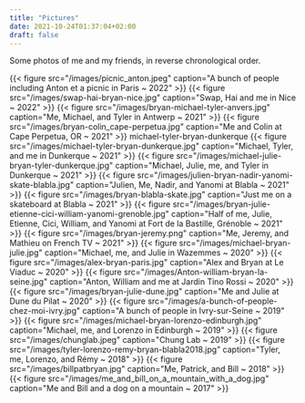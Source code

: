 ```yaml
---
title: "Pictures"
date: 2021-10-24T01:37:04+02:00
draft: false
---
```


Some photos of me and my friends, in reverse chronological order.

{{< figure src="/images/picnic_anton.jpeg" caption="A bunch of people including Anton et a picnic in Paris ~ 2022" >}}
{{< figure src="/images/swap-hai-bryan-nice.jpg" caption="Swap, Hai and me in Nice ~ 2022" >}}
{{< figure src="/images/bryan-michael-tyler-anvers.jpg" caption="Me, Michael, and Tyler in Antwerp ~ 2021" >}}
{{< figure src="/images/bryan-colin_cape-perpetua.jpg" caption="Me and Colin at Cape Perpetua, OR ~ 2021" >}}
michael-tyler-bryan-dunkerque
{{< figure src="/images/michael-tyler-bryan-dunkerque.jpg" caption="Michael, Tyler, and me in Dunkerque ~ 2021" >}}
{{< figure src="/images/michael-julie-bryan-tyler-dunkerque.jpg" caption="Michael, Julie, me, and Tyler in Dunkerque ~ 2021" >}}
{{< figure src="/images/julien-bryan-nadir-yanomi-skate-blabla.jpg" caption="Julien, Me, Nadir, and Yanomi at Blabla ~ 2021" >}}
{{< figure src="/images/bryan-blabla-skate.jpg" caption="Just me on a skateboard at Blabla ~ 2021" >}}
{{< figure src="/images/bryan-julie-etienne-cici-william-yanomi-grenoble.jpg" caption="Half of me, Julie, Etienne, Cici, William, and Yanomi at Fort de la Bastille, Grénoble ~ 2021" >}}
{{< figure src="/images/bryan-jeremy.png" caption="Me, Jeremy, and Mathieu on French TV ~ 2021" >}}
{{< figure src="/images/michael-bryan-julie.jpg" caption="Michael, me, and Julie in Wazemmes ~ 2020" >}}
{{< figure src="/images/alex-bryan-paris.jpg" caption="Alex and Bryan at Le Viaduc ~ 2020" >}}
{{< figure src="/images/Anton-william-bryan-la-seine.jpg" caption="Anton, William and me at Jardin Tino Rossi ~ 2020" >}}
{{< figure src="/images/bryan-julie-dune.jpg" caption="Me and Julie at Dune du Pilat ~ 2020" >}}
{{< figure src="/images/a-bunch-of-people-chez-moi-ivry.jpg" caption="A bunch of people in Ivry-sur-Seine ~ 2019" >}}
{{< figure src="/images/michael-bryan-lorenzo-edinburgh.jpg" caption="Michael, me, and Lorenzo in Edinburgh ~ 2019" >}}
{{< figure src="/images/chunglab.jpeg" caption="Chung Lab ~ 2019" >}}
{{< figure src="/images/tyler-lorenzo-remy-bryan-blabla2018.jpg" caption="Tyler, me, Lorenzo, and Rémy ~ 2018" >}}
{{< figure src="/images/billpatbryan.jpg" caption="Me, Patrick, and Bill ~ 2018" >}}
{{< figure src="/images/me_and_bill_on_a_mountain_with_a_dog.jpg" caption="Me and Bill and a dog on a mountain ~ 2017" >}}

